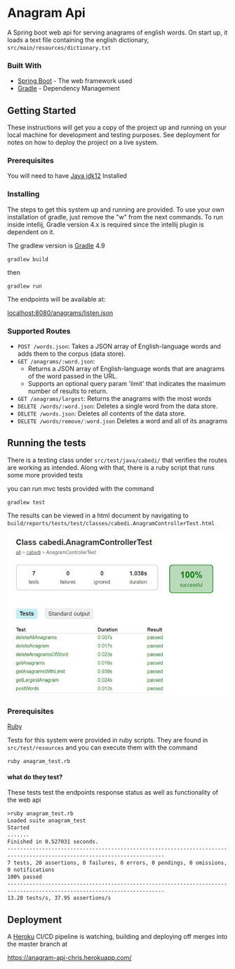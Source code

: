 # Anagram Api

A Spring boot web api for serving anagrams of english words. On start up, it loads a text file containing the english 
dictionary, `src/main/resources/dictionary.txt`

### Built With

* [Spring Boot](https://spring.io/) - The web framework used
* [Gradle](https://gradle.org/) - Dependency Management

## Getting Started

These instructions will get you a copy of the project up and running on your local machine for development and testing purposes. See deployment for notes on how to deploy the project on a live system.

### Prerequisites

You will need to have [Java jdk12](https://www.oracle.com/technetwork/java/javase/downloads/jdk12-downloads-5295953.html) Installed

### Installing

The steps to get this system up and running are provided. To use your own installation of gradle, just remove the "w" from the next commands. To run inside intellij, Gradle version 4.x is required since the intellij plugin is dependent on it. 
 
The gradlew version is [Gradle](https://gradle.org/) 4.9 
 

```
gradlew build
```

then 
```
gradlew run
```

The endpoints will be available at:

[localhost:8080/anagrams/listen.json](localhost:8080/anagrams/listen.json)

### Supported Routes
- `POST /words.json`: Takes a JSON array of English-language words and adds them to the corpus (data store).
- `GET /anagrams/:word.json`:
  - Returns a JSON array of English-language words that are anagrams of the word passed in the URL.
  - Supports an optional query param 'limit' that indicates the maximum number of results to return.
- `GET /anagrams/largest`: Returns the anagrams with the most words
- `DELETE /words/:word.json`: Deletes a single word from the data store.
- `DELETE /words.json`: Deletes all contents of the data store.
- `DELETE /words/remove/:word.json` Deletes a word and all of its anagrams


## Running the tests

There is a testing class under `src/test/java/cabedi/` that verifies the routes are working as intended. Along with that,
there is a ruby script that runs some more provided tests

you can run mvc tests provided with the command 

```
gradlew test
```

The results can be viewed in a html document by navigating to `build/reports/tests/test/classes/cabedi.AnagramControllerTest.html`

![Capture.jpg](Capture.JPG)

### Prerequisites

[Ruby](https://ruby-doc.org/)


Tests for this system were provided in ruby scripts. They are found in `src/test/resources`
and you can execute them with the command 
```
ruby anagram_test.rb
```

#### what do they test?

These tests test the endpoints response status as well as functionality of the web api

```
>ruby anagram_test.rb
Loaded suite anagram_test
Started
.......
Finished in 0.527031 seconds.
------------------------------------------------------------------------------------------------------------------------
7 tests, 20 assertions, 0 failures, 0 errors, 0 pendings, 0 omissions, 0 notifications
100% passed
------------------------------------------------------------------------------------------------------------------------
13.28 tests/s, 37.95 assertions/s
```

## Deployment

A [Heroku](https://heroku.com) CI/CD pipeline is watching, building and deploying off merges into the master branch at

https://anagram-api-chris.herokuapp.com/

